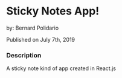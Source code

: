 <h1>Sticky Notes App!</h1>
<p>by: Bernard Polidario</p>

Published on July 7th, 2019

<h3>Description</h3>
A sticky note kind of app created in React.js
